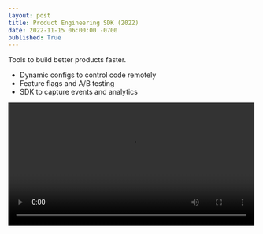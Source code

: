 ```yaml
---
layout: post
title: Product Engineering SDK (2022)
date: 2022-11-15 06:00:00 -0700
published: True 
---
```


Tools to build better products faster.

- Dynamic configs to control code remotely
- Feature flags and A/B testing
- SDK to capture events and analytics

<video width="500" controls>
  <source src="/assets/productos_1.mp4" type="video/mp4">
</video>
